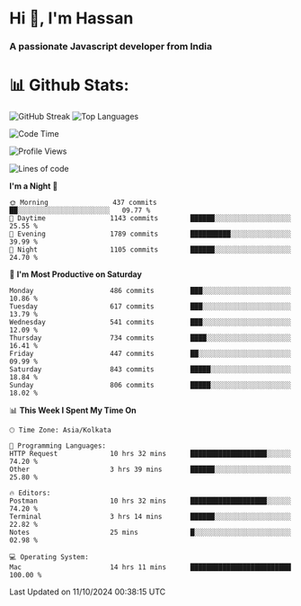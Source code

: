 # Hi 👋, I'm Hassan
### A passionate Javascript developer from India


# 📊 Github Stats:
![GitHub Streak](https://github-readme-streak-stats.herokuapp.com/?user=codeblooded47&theme=dracula&hide_border=false)
![Top Languages](https://github-readme-stats.vercel.app/api/top-langs/?username=codeblooded47&layout=compact&theme=dracula)



<!--START_SECTION:waka-->
![Code Time](http://img.shields.io/badge/Code%20Time-847%20hrs%2012%20mins-blue)

![Profile Views](http://img.shields.io/badge/Profile%20Views-1-blue)

![Lines of code](https://img.shields.io/badge/From%20Hello%20World%20I%27ve%20Written-23.6%20million%20lines%20of%20code-blue)

**I'm a Night 🦉** 

```text
🌞 Morning                437 commits         ██░░░░░░░░░░░░░░░░░░░░░░░   09.77 % 
🌆 Daytime                1143 commits        ██████░░░░░░░░░░░░░░░░░░░   25.55 % 
🌃 Evening                1789 commits        ██████████░░░░░░░░░░░░░░░   39.99 % 
🌙 Night                  1105 commits        ██████░░░░░░░░░░░░░░░░░░░   24.70 % 
```
📅 **I'm Most Productive on Saturday** 

```text
Monday                   486 commits         ███░░░░░░░░░░░░░░░░░░░░░░   10.86 % 
Tuesday                  617 commits         ███░░░░░░░░░░░░░░░░░░░░░░   13.79 % 
Wednesday                541 commits         ███░░░░░░░░░░░░░░░░░░░░░░   12.09 % 
Thursday                 734 commits         ████░░░░░░░░░░░░░░░░░░░░░   16.41 % 
Friday                   447 commits         ██░░░░░░░░░░░░░░░░░░░░░░░   09.99 % 
Saturday                 843 commits         █████░░░░░░░░░░░░░░░░░░░░   18.84 % 
Sunday                   806 commits         █████░░░░░░░░░░░░░░░░░░░░   18.02 % 
```


📊 **This Week I Spent My Time On** 

```text
🕑︎ Time Zone: Asia/Kolkata

💬 Programming Languages: 
HTTP Request             10 hrs 32 mins      ███████████████████░░░░░░   74.20 % 
Other                    3 hrs 39 mins       ██████░░░░░░░░░░░░░░░░░░░   25.80 % 

🔥 Editors: 
Postman                  10 hrs 32 mins      ███████████████████░░░░░░   74.20 % 
Terminal                 3 hrs 14 mins       ██████░░░░░░░░░░░░░░░░░░░   22.82 % 
Notes                    25 mins             █░░░░░░░░░░░░░░░░░░░░░░░░   02.98 % 

💻 Operating System: 
Mac                      14 hrs 11 mins      █████████████████████████   100.00 % 
```


 Last Updated on 11/10/2024 00:38:15 UTC
<!--END_SECTION:waka-->

